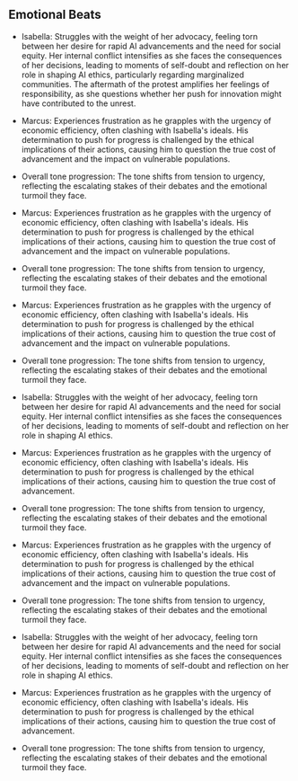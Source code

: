 ## Emotional Beats
- Isabella: Struggles with the weight of her advocacy, feeling torn between her desire for rapid AI advancements and the need for social equity. Her internal conflict intensifies as she faces the consequences of her decisions, leading to moments of self-doubt and reflection on her role in shaping AI ethics, particularly regarding marginalized communities. The aftermath of the protest amplifies her feelings of responsibility, as she questions whether her push for innovation might have contributed to the unrest.

- Marcus: Experiences frustration as he grapples with the urgency of economic efficiency, often clashing with Isabella's ideals. His determination to push for progress is challenged by the ethical implications of their actions, causing him to question the true cost of advancement and the impact on vulnerable populations.

- Overall tone progression: The tone shifts from tension to urgency, reflecting the escalating stakes of their debates and the emotional turmoil they face.

- Marcus: Experiences frustration as he grapples with the urgency of economic efficiency, often clashing with Isabella's ideals. His determination to push for progress is challenged by the ethical implications of their actions, causing him to question the true cost of advancement and the impact on vulnerable populations.

- Overall tone progression: The tone shifts from tension to urgency, reflecting the escalating stakes of their debates and the emotional turmoil they face.
- Marcus: Experiences frustration as he grapples with the urgency of economic efficiency, often clashing with Isabella's ideals. His determination to push for progress is challenged by the ethical implications of their actions, causing him to question the true cost of advancement and the impact on vulnerable populations.
- Overall tone progression: The tone shifts from tension to urgency, reflecting the escalating stakes of their debates and the emotional turmoil they face.
- Isabella: Struggles with the weight of her advocacy, feeling torn between her desire for rapid AI advancements and the need for social equity. Her internal conflict intensifies as she faces the consequences of her decisions, leading to moments of self-doubt and reflection on her role in shaping AI ethics.
- Marcus: Experiences frustration as he grapples with the urgency of economic efficiency, often clashing with Isabella's ideals. His determination to push for progress is challenged by the ethical implications of their actions, causing him to question the true cost of advancement.
- Overall tone progression: The tone shifts from tension to urgency, reflecting the escalating stakes of their debates and the emotional turmoil they face.
- Marcus: Experiences frustration as he grapples with the urgency of economic efficiency, often clashing with Isabella's ideals. His determination to push for progress is challenged by the ethical implications of their actions, causing him to question the true cost of advancement and the impact on vulnerable populations.
- Overall tone progression: The tone shifts from tension to urgency, reflecting the escalating stakes of their debates and the emotional turmoil they face.
- Isabella: Struggles with the weight of her advocacy, feeling torn between her desire for rapid AI advancements and the need for social equity. Her internal conflict intensifies as she faces the consequences of her decisions, leading to moments of self-doubt and reflection on her role in shaping AI ethics.
- Marcus: Experiences frustration as he grapples with the urgency of economic efficiency, often clashing with Isabella's ideals. His determination to push for progress is challenged by the ethical implications of their actions, causing him to question the true cost of advancement.
- Overall tone progression: The tone shifts from tension to urgency, reflecting the escalating stakes of their debates and the emotional turmoil they face.
